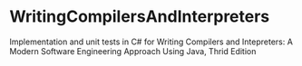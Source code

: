 # WritingCompilersAndInterpreters

Implementation and unit tests in C# for Writing Compilers and Intepreters: A Modern Software Engineering Approach Using Java, Thrid Edition
